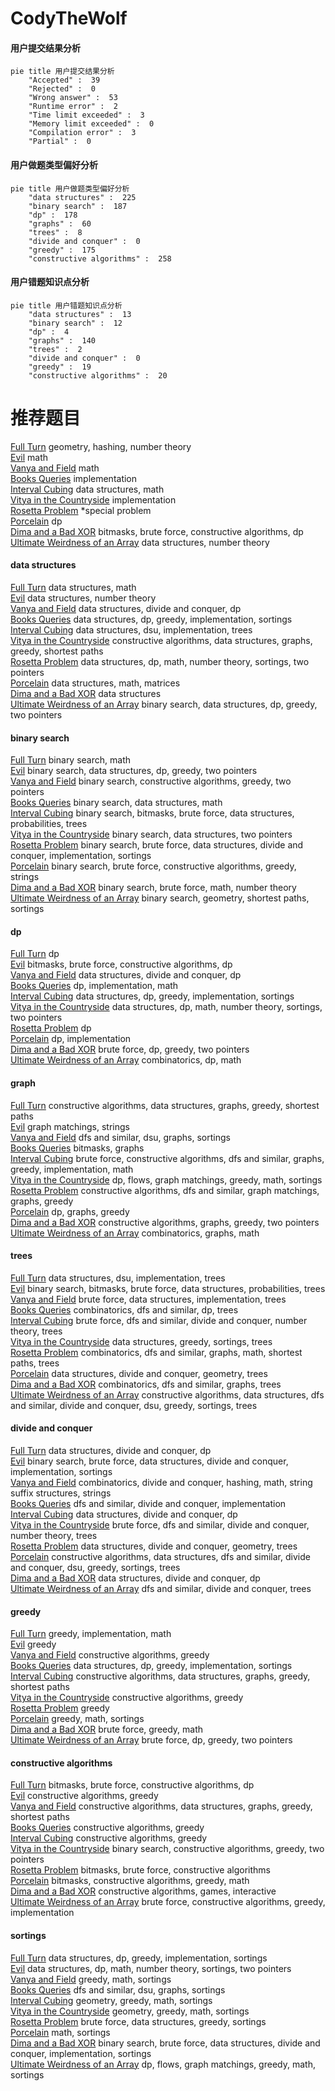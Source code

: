 # CodyTheWolf
<!-- tabs:start -->
#### **用户提交结果分析**

```mermaid
pie title 用户提交结果分析
    "Accepted" :  39
    "Rejected" :  0
    "Wrong answer" :  53
    "Runtime error" :  2
    "Time limit exceeded" :  3
    "Memory limit exceeded" :  0
    "Compilation error" :  3
    "Partial" :  0
```
#### **用户做题类型偏好分析**

```mermaid
pie title 用户做题类型偏好分析
    "data structures" :  225
    "binary search" :  187
    "dp" :  178
    "graphs" :  60
    "trees" :  8
    "divide and conquer" :  0
    "greedy" :  175
    "constructive algorithms" :  258
```
#### **用户错题知识点分析**

```mermaid
pie title 用户错题知识点分析
    "data structures" :  13
    "binary search" :  12
    "dp" :  4
    "graphs" :  140
    "trees" :  2
    "divide and conquer" :  0
    "greedy" :  19
    "constructive algorithms" :  20
```
<!-- tabs:end -->
# 推荐题目
[Full Turn](http://codeforces.com/problemset/problem/1468/F)		geometry,
                        hashing,
                        number theory		  
[Evil](http://codeforces.com/problemset/problem/329/E)		math		  
[Vanya and Field](http://codeforces.com/problemset/problem/492/E)		math		  
[Books Queries](http://codeforces.com/problemset/problem/1066/C)		implementation		  
[Interval Cubing](http://codeforces.com/problemset/problem/311/D)		data structures,
                        math		  
[Vitya in the Countryside](http://codeforces.com/problemset/problem/719/A)		implementation		  
[Rosetta Problem](http://codeforces.com/problemset/problem/656/D)		*special problem		  
[Porcelain](http://codeforces.com/problemset/problem/148/E)		dp		  
[Dima and a Bad XOR](http://codeforces.com/problemset/problem/1151/B)		bitmasks,
                        brute force,
                        constructive algorithms,
                        dp		  
[Ultimate Weirdness of an Array](http://codeforces.com/problemset/problem/671/C)		data structures,
                        number theory		  
<!-- tabs:start -->
#### **data structures**
[Full Turn](http://codeforces.com/problemset/problem/311/D)		data structures,
                        math		  
[Evil](http://codeforces.com/problemset/problem/671/C)		data structures,
                        number theory		  
[Vanya and Field](https://codeforces.com/contest/1483/problem/C)		data structures,
                        divide and conquer,
                        dp		  
[Books Queries](http://codeforces.com/problemset/problem/527/D)		data structures,
                        dp,
                        greedy,
                        implementation,
                        sortings		  
[Interval Cubing](http://codeforces.com/problemset/problem/1380/E)		data structures,
                        dsu,
                        implementation,
                        trees		  
[Vitya in the Countryside](http://codeforces.com/problemset/problem/525/D)		constructive algorithms,
                        data structures,
                        graphs,
                        greedy,
                        shortest paths		  
[Rosetta Problem](http://codeforces.com/problemset/problem/665/F)		data structures,
                        dp,
                        math,
                        number theory,
                        sortings,
                        two pointers		  
[Porcelain](https://codeforces.com/contest/719/problem/E)		data structures,
                        math,
                        matrices		  
[Dima and a Bad XOR](http://codeforces.com/problemset/problem/319/E)		data structures		  
[Ultimate Weirdness of an Array](http://codeforces.com/problemset/problem/1492/C)		binary search,
                        data structures,
                        dp,
                        greedy,
                        two pointers		  
#### **binary search**
[Full Turn](http://codeforces.com/problemset/problem/1463/A)		binary search,
                        math		  
[Evil](http://codeforces.com/problemset/problem/1492/C)		binary search,
                        data structures,
                        dp,
                        greedy,
                        two pointers		  
[Vanya and Field](http://codeforces.com/problemset/problem/1463/D)		binary search,
                        constructive algorithms,
                        greedy,
                        two pointers		  
[Books Queries](http://codeforces.com/problemset/problem/1490/G)		binary search,
                        data structures,
                        math		  
[Interval Cubing](http://codeforces.com/problemset/problem/1479/D)		binary search,
                        bitmasks,
                        brute force,
                        data structures,
                        probabilities,
                        trees		  
[Vitya in the Countryside](http://codeforces.com/problemset/problem/1436/E)		binary search,
                        data structures,
                        two pointers		  
[Rosetta Problem](http://codeforces.com/problemset/problem/1461/D)		binary search,
                        brute force,
                        data structures,
                        divide and conquer,
                        implementation,
                        sortings		  
[Porcelain](http://codeforces.com/problemset/problem/1493/C)		binary search,
                        brute force,
                        constructive algorithms,
                        greedy,
                        strings		  
[Dima and a Bad XOR](http://codeforces.com/problemset/problem/1487/D)		binary search,
                        brute force,
                        math,
                        number theory		  
[Ultimate Weirdness of an Array](http://codeforces.com/problemset/problem/1486/B)		binary search,
                        geometry,
                        shortest paths,
                        sortings		  
#### **dp**
[Full Turn](http://codeforces.com/problemset/problem/148/E)		dp		  
[Evil](http://codeforces.com/problemset/problem/1151/B)		bitmasks,
                        brute force,
                        constructive algorithms,
                        dp		  
[Vanya and Field](https://codeforces.com/contest/1483/problem/C)		data structures,
                        divide and conquer,
                        dp		  
[Books Queries](https://codeforces.com/contest/719/problem/C)		dp,
                        implementation,
                        math		  
[Interval Cubing](http://codeforces.com/problemset/problem/527/D)		data structures,
                        dp,
                        greedy,
                        implementation,
                        sortings		  
[Vitya in the Countryside](http://codeforces.com/problemset/problem/665/F)		data structures,
                        dp,
                        math,
                        number theory,
                        sortings,
                        two pointers		  
[Rosetta Problem](http://codeforces.com/problemset/problem/1268/E)		dp		  
[Porcelain](http://codeforces.com/problemset/problem/526/E)		dp,
                        implementation		  
[Dima and a Bad XOR](http://codeforces.com/problemset/problem/1389/C)		brute force,
                        dp,
                        greedy,
                        two pointers		  
[Ultimate Weirdness of an Array](http://codeforces.com/problemset/problem/1239/A)		combinatorics,
                        dp,
                        math		  
#### **graph**
[Full Turn](http://codeforces.com/problemset/problem/525/D)		constructive algorithms,
                        data structures,
                        graphs,
                        greedy,
                        shortest paths		  
[Evil](http://codeforces.com/problemset/problem/590/E)		graph matchings,
                        strings		  
[Vanya and Field](http://codeforces.com/problemset/problem/160/D)		dfs and similar,
                        dsu,
                        graphs,
                        sortings		  
[Books Queries](http://codeforces.com/problemset/problem/718/E)		bitmasks,
                        graphs		  
[Interval Cubing](http://codeforces.com/problemset/problem/1487/C)		brute force,
                        constructive algorithms,
                        dfs and similar,
                        graphs,
                        greedy,
                        implementation,
                        math		  
[Vitya in the Countryside](http://codeforces.com/problemset/problem/1437/C)		dp,
                        flows,
                        graph matchings,
                        greedy,
                        math,
                        sortings		  
[Rosetta Problem](http://codeforces.com/problemset/problem/1470/D)		constructive algorithms,
                        dfs and similar,
                        graph matchings,
                        graphs,
                        greedy		  
[Porcelain](http://codeforces.com/problemset/problem/1476/C)		dp,
                        graphs,
                        greedy		  
[Dima and a Bad XOR](http://codeforces.com/problemset/problem/1304/D)		constructive algorithms,
                        graphs,
                        greedy,
                        two pointers		  
[Ultimate Weirdness of an Array](http://codeforces.com/problemset/problem/1475/C)		combinatorics,
                        graphs,
                        math		  
#### **trees**
[Full Turn](http://codeforces.com/problemset/problem/1380/E)		data structures,
                        dsu,
                        implementation,
                        trees		  
[Evil](http://codeforces.com/problemset/problem/1479/D)		binary search,
                        bitmasks,
                        brute force,
                        data structures,
                        probabilities,
                        trees		  
[Vanya and Field](http://codeforces.com/problemset/problem/1511/C)		brute force,
                        data structures,
                        implementation,
                        trees		  
[Books Queries](http://codeforces.com/problemset/problem/1499/F)		combinatorics,
                        dfs and similar,
                        dp,
                        trees		  
[Interval Cubing](http://codeforces.com/problemset/problem/1491/E)		brute force,
                        dfs and similar,
                        divide and conquer,
                        number theory,
                        trees		  
[Vitya in the Countryside](http://codeforces.com/problemset/problem/1466/D)		data structures,
                        greedy,
                        sortings,
                        trees		  
[Rosetta Problem](http://codeforces.com/problemset/problem/1495/D)		combinatorics,
                        dfs and similar,
                        graphs,
                        math,
                        shortest paths,
                        trees		  
[Porcelain](http://codeforces.com/problemset/problem/1303/G)		data structures,
                        divide and conquer,
                        geometry,
                        trees		  
[Dima and a Bad XOR](http://codeforces.com/problemset/problem/1454/E)		combinatorics,
                        dfs and similar,
                        graphs,
                        trees		  
[Ultimate Weirdness of an Array](http://codeforces.com/problemset/problem/1494/D)		constructive algorithms,
                        data structures,
                        dfs and similar,
                        divide and conquer,
                        dsu,
                        greedy,
                        sortings,
                        trees		  
#### **divide and conquer**
[Full Turn](https://codeforces.com/contest/1483/problem/C)		data structures,
                        divide and conquer,
                        dp		  
[Evil](http://codeforces.com/problemset/problem/1461/D)		binary search,
                        brute force,
                        data structures,
                        divide and conquer,
                        implementation,
                        sortings		  
[Vanya and Field](http://codeforces.com/problemset/problem/1466/G)		combinatorics,
                        divide and conquer,
                        hashing,
                        math,
                        string suffix structures,
                        strings		  
[Books Queries](http://codeforces.com/problemset/problem/1490/D)		dfs and similar,
                        divide and conquer,
                        implementation		  
[Interval Cubing](https://codeforces.com/contest/1483/problem/C)		data structures,
                        divide and conquer,
                        dp		  
[Vitya in the Countryside](http://codeforces.com/problemset/problem/1491/E)		brute force,
                        dfs and similar,
                        divide and conquer,
                        number theory,
                        trees		  
[Rosetta Problem](http://codeforces.com/problemset/problem/1303/G)		data structures,
                        divide and conquer,
                        geometry,
                        trees		  
[Porcelain](http://codeforces.com/problemset/problem/1494/D)		constructive algorithms,
                        data structures,
                        dfs and similar,
                        divide and conquer,
                        dsu,
                        greedy,
                        sortings,
                        trees		  
[Dima and a Bad XOR](http://codeforces.com/problemset/problem/1482/E)		data structures,
                        divide and conquer,
                        dp		  
[Ultimate Weirdness of an Array](http://codeforces.com/problemset/problem/566/C)		dfs and similar,
                        divide and conquer,
                        trees		  
#### **greedy**
[Full Turn](http://codeforces.com/problemset/problem/1092/D1)		greedy,
                        implementation,
                        math		  
[Evil](http://codeforces.com/problemset/problem/1082/B)		greedy		  
[Vanya and Field](http://codeforces.com/problemset/problem/1173/B)		constructive algorithms,
                        greedy		  
[Books Queries](http://codeforces.com/problemset/problem/527/D)		data structures,
                        dp,
                        greedy,
                        implementation,
                        sortings		  
[Interval Cubing](http://codeforces.com/problemset/problem/525/D)		constructive algorithms,
                        data structures,
                        graphs,
                        greedy,
                        shortest paths		  
[Vitya in the Countryside](https://codeforces.com/contest/483/problem/C)		constructive algorithms,
                        greedy		  
[Rosetta Problem](http://codeforces.com/problemset/problem/719/B)		greedy		  
[Porcelain](http://codeforces.com/problemset/problem/1029/C)		greedy,
                        math,
                        sortings		  
[Dima and a Bad XOR](https://codeforces.com/contest/1300/problem/C)		brute force,
                        greedy,
                        math		  
[Ultimate Weirdness of an Array](http://codeforces.com/problemset/problem/1389/C)		brute force,
                        dp,
                        greedy,
                        two pointers		  
#### **constructive algorithms**
[Full Turn](http://codeforces.com/problemset/problem/1151/B)		bitmasks,
                        brute force,
                        constructive algorithms,
                        dp		  
[Evil](http://codeforces.com/problemset/problem/1173/B)		constructive algorithms,
                        greedy		  
[Vanya and Field](http://codeforces.com/problemset/problem/525/D)		constructive algorithms,
                        data structures,
                        graphs,
                        greedy,
                        shortest paths		  
[Books Queries](https://codeforces.com/contest/483/problem/C)		constructive algorithms,
                        greedy		  
[Interval Cubing](http://codeforces.com/problemset/problem/1493/A)		constructive algorithms,
                        greedy		  
[Vitya in the Countryside](http://codeforces.com/problemset/problem/1463/D)		binary search,
                        constructive algorithms,
                        greedy,
                        two pointers		  
[Rosetta Problem](https://codeforces.com/contest/1456/problem/B)		bitmasks,
                        brute force,
                        constructive algorithms		  
[Porcelain](http://codeforces.com/problemset/problem/1492/D)		bitmasks,
                        constructive algorithms,
                        greedy,
                        math		  
[Dima and a Bad XOR](https://codeforces.com/contest/1504/problem/D)		constructive algorithms,
                        games,
                        interactive		  
[Ultimate Weirdness of an Array](https://codeforces.com/contest/1483/problem/A)		brute force,
                        constructive algorithms,
                        greedy,
                        implementation		  
#### **sortings**
[Full Turn](http://codeforces.com/problemset/problem/527/D)		data structures,
                        dp,
                        greedy,
                        implementation,
                        sortings		  
[Evil](http://codeforces.com/problemset/problem/665/F)		data structures,
                        dp,
                        math,
                        number theory,
                        sortings,
                        two pointers		  
[Vanya and Field](http://codeforces.com/problemset/problem/1029/C)		greedy,
                        math,
                        sortings		  
[Books Queries](http://codeforces.com/problemset/problem/160/D)		dfs and similar,
                        dsu,
                        graphs,
                        sortings		  
[Interval Cubing](https://codeforces.com/contest/1496/problem/C)		geometry,
                        greedy,
                        math,
                        sortings		  
[Vitya in the Countryside](http://codeforces.com/problemset/problem/1495/A)		geometry,
                        greedy,
                        math,
                        sortings		  
[Rosetta Problem](http://codeforces.com/problemset/problem/1497/A)		brute force,
                        data structures,
                        greedy,
                        sortings		  
[Porcelain](http://codeforces.com/problemset/problem/1427/A)		math,
                        sortings		  
[Dima and a Bad XOR](http://codeforces.com/problemset/problem/1461/D)		binary search,
                        brute force,
                        data structures,
                        divide and conquer,
                        implementation,
                        sortings		  
[Ultimate Weirdness of an Array](http://codeforces.com/problemset/problem/1437/C)		dp,
                        flows,
                        graph matchings,
                        greedy,
                        math,
                        sortings		  
<!-- tabs:end -->
